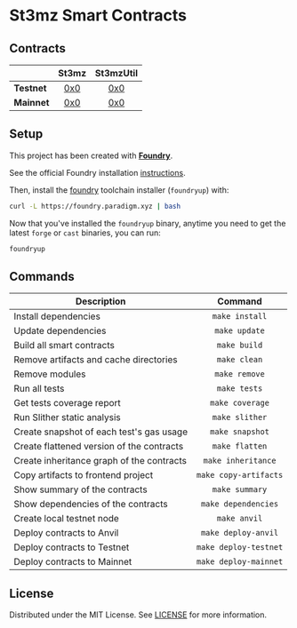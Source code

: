 # St3mz Smart Contracts

## Contracts



|         | St3mz | St3mzUtil |
| ------- |:--------:|:-----:|
| **Testnet**  | [0x0](https://testnet.ftmscan.com/address/0x0#code) | [0x0](https://testnet.ftmscan.com/address/0x0#code) |
| **Mainnet** | [0x0](https://ftmscan.com/address/0x0#code) | [0x0](https://ftmscan.com/address/0x0#code) |

## Setup

This project has been created with [**Foundry**](https://github.com/foundry-rs/foundry).

See the official Foundry installation [instructions](https://github.com/gakonst/foundry/blob/master/README.md#installation).

Then, install the [foundry](https://github.com/gakonst/foundry) toolchain installer (`foundryup`) with:

```bash
curl -L https://foundry.paradigm.xyz | bash
```

Now that you've installed the `foundryup` binary, anytime you need to get the latest `forge` or `cast` binaries, you can run:

```bash
foundryup
```

## Commands

| Description                               |        Command        |
| ----------------------------------------- | :-------------------: |
| Install dependencies                      |    `make install`     |
| Update dependencies                       |     `make update`     |
| Build all smart contracts                 |     `make build`      |
| Remove artifacts and cache directories    |     `make clean`      |
| Remove modules                            |     `make remove`     |
| Run all tests                             |     `make tests`      |
| Get tests coverage report                 |    `make coverage`    |
| Run Slither static analysis               |    `make slither`     |
| Create snapshot of each test's gas usage  |    `make snapshot`    |
| Create flattened version of the contracts |    `make flatten`     |
| Create inheritance graph of the contracts |  `make inheritance`   |
| Copy artifacts to frontend project        | `make copy-artifacts` |
| Show summary of the contracts             |    `make summary`     |
| Show dependencies of the contracts        |  `make dependencies`  |
| Create local testnet node                 |     `make anvil`      |
| Deploy contracts to Anvil                 |  `make deploy-anvil`  |
| Deploy contracts to Testnet               | `make deploy-testnet` |
| Deploy contracts to Mainnet               | `make deploy-mainnet` |

## License

Distributed under the MIT License. See [LICENSE](LICENSE) for more information.

